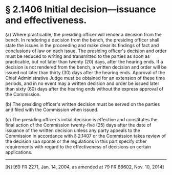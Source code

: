 # § 2.1406   Initial decision—issuance and effectiveness.

(a) Where practicable, the presiding officer will render a decision from the bench. In rendering a decision from the bench, the presiding officer shall state the issues in the proceeding and make clear its findings of fact and conclusions of law on each issue. The presiding officer's decision and order must be reduced to writing and transmitted to the parties as soon as practicable, but not later than twenty (20) days, after the hearing ends. If a decision is not rendered from the bench, a written decision and order will be issued not later than thirty (30) days after the hearing ends. Approval of the Chief Administrative Judge must be obtained for an extension of these time periods, and in no event may a written decision and order be issued later than sixty (60) days after the hearing ends without the express approval of the Commission.


(b) The presiding officer's written decision must be served on the parties and filed with the Commission when issued.


(c) The presiding officer's initial decision is effective and constitutes the final action of the Commission twenty-five (25) days after the date of issuance of the written decision unless any party appeals to the Commission in accordance with § 2.1407 or the Commission takes review of the decision sua sponte or the regulations in this part specify other requirements with regard to the effectiveness of decisions on certain applications.



---

[N] [69 FR 2271, Jan. 14, 2004, as amended at 79 FR 66602, Nov. 10, 2014]




